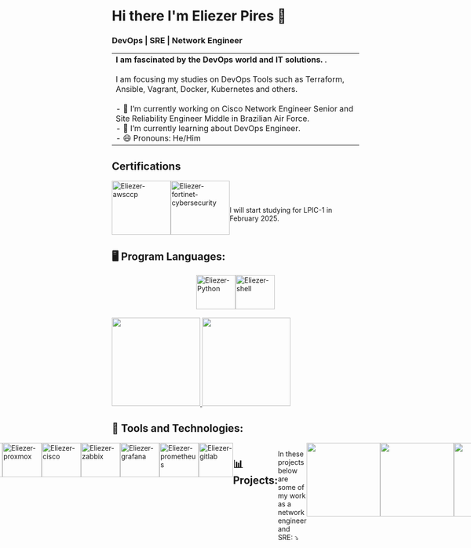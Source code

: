 # Hi there I'm Eliezer Pires 👋
### DevOps | SRE | Network Engineer

<table>
  <tr>
    <td>
      <strong>I am fascinated by the DevOps world and IT solutions. </strong>. <br><br>
      I am focusing my studies on DevOps Tools such as Terraform, Ansible, Vagrant, Docker, Kubernetes and others.<br><br>
      - 🔭 I’m currently working on Cisco Network Engineer Senior and Site Reliability Engineer Middle in Brazilian Air Force.<br>
      - 🌱 I’m currently learning about DevOps Engineer.<br>
      - 😄 Pronouns: He/Him<br>
    </td>
</table>

<!-- 👯 I’m looking to collaborate on ...
- 🤔 I’m looking for help with ...
- 💬 Ask me about ...


- ⚡ Fun fact: ...
-->
## Certifications
<div style="display: flex; justify-content: center;"><br>
    <a href="https://www.credly.com/badges/534be0f2-58cb-46de-942b-ecc64dd5a888">
    <img alt="Eliezer-awsccp" height="110" width="120" src="https://images.credly.com/size/340x340/images/00634f82-b07f-4bbd-a6bb-53de397fc3a6/image.png" /></a>
    <img alt="Eliezer-fortinet-cybersecurity" height="110" width="120" src="https://images.credly.com/images/22a0ece5-ff05-4594-8320-25e55e9ae203/image.png" /><br><br><br>
    I will start studying for LPIC-1 in February 2025.
</div>


##  🖥️ Program Languages:

<div style="display: flex; justify-content: center;"><br>
    <a href="https://python.org/">
    <img alt="Eliezer-Python" height="70" width="80" src="https://cdn.jsdelivr.net/gh/devicons/devicon@latest/icons/python/python-original-wordmark.svg" /></a>
    <img alt="Eliezer-shell" height="70" width="80" src="https://www.svgrepo.com/show/353478/bash-icon.svg" />
</div><br>

<div>
    <a href="https:/github.com/eliezer-pires">
    <img height="180em" src="https://github-readme-stats.vercel.app/api?username=eliezer-pires&show_icons=true&theme=dark&include_all_commits=true&count_private=true"/>
    <img height="180em" src="https://github-readme-stats.vercel.app/api/top-langs/?username=eliezer-pires&layout=compact&langs_count=16&theme=dark"/></a>
</div>

## 💼 Tools and Technologies: 

<div style="display: flex; justify-content: center;"><br>
    <img alt="Eliezer-linux" height="70" width="80" src="https://cdn.jsdelivr.net/gh/devicons/devicon@latest/icons/linux/linux-original.svg" />
    <img alt="Eliezer-vagrant" height="70" width="80" src="https://cdn.jsdelivr.net/gh/devicons/devicon@latest/icons/vagrant/vagrant-original.svg" />
    <img alt="Eliezer-terraform" height="70" width="80" src="https://cdn.jsdelivr.net/gh/devicons/devicon@latest/icons/terraform/terraform-original.svg" />
    <img alt="Eliezer-ansible" height="70" width="80" src="https://cdn.jsdelivr.net/gh/devicons/devicon@latest/icons/ansible/ansible-original.svg" />
    <img alt="Eliezer-aws" height="70" width="80" src="https://cdn.jsdelivr.net/gh/devicons/devicon@latest/icons/amazonwebservices/amazonwebservices-plain-wordmark.svg" />
    <img alt="Eliezer-proxmox" height="70" width="80" src="https://camo.githubusercontent.com/fdffb57ca7bf0ba2900bab738df7bf002dee35f15e55f2029a97de1d2bdc1e07/68747470733a2f2f7777772e70726f786d6f782e636f6d2f696d616765732f70726f786d6f782f50726f786d6f782d6c6f676f2d737461636b65642d38343070782e706e67" />
    <img alt="Eliezer-cisco" height="70" width="80" src="https://www.svgrepo.com/show/331335/cisco.svg" />
    <img alt="Eliezer-zabbix" height="70" width="80" src="https://cdn.worldvectorlogo.com/logos/zabbix-1.svg" />
    <img alt="Eliezer-grafana" height="70" width="80" src="https://cdn.jsdelivr.net/gh/devicons/devicon@latest/icons/grafana/grafana-original-wordmark.svg" />
    <img alt="Eliezer-prometheus" height="70" width="80" src="https://cdn.jsdelivr.net/gh/devicons/devicon@latest/icons/prometheus/prometheus-plain-wordmark.svg" />
    <img alt="Eliezer-gitlab" height="70" whidth="80"  src="https://about.gitlab.com/images/press/logo/png/old-logo-no-bkgrd.png" />

## 📊 Projects:
In these projects below are some of my work as a network engineer and SRE: ⤵️

<div style="display: flex; justify-content: center;">
    <a href="https://github.com/eliezer-pires/infra-network-voip-aircraft">
    <img height="150em" src="https://github-readme-stats.vercel.app/api/pin/?username=eliezer-pires&repo=infra-network-voip-aircraft&theme=dark"/>
    <a href="https://github.com/eliezer-pires/InfrastructureTImigration-and-Improve">
    <img height="150em" src="https://github-readme-stats.vercel.app/api/pin/?username=eliezer-pires&repo=InfrastructureTImigration-and-Improve&theme=dark"/>
    <a href="https://github.com/eliezer-pires/OnPremissesAutomation">
    <img height="150em" src="https://github-readme-stats.vercel.app/api/pin/?username=eliezer-pires&repo=OnPremissesAutomation&theme=dark"/>
</div>

The projects bellow are to help me with my study to DevOps: ⤵️

<div style="display: flex; justify-content: center;">
    <a href="https://github.com/eliezer-pires/devops-learning">
    <img height="160em" src="https://github-readme-stats.vercel.app/api/pin/?username=eliezer-pires&repo=devops-learning&theme=dark"/>
    
</div>

The projects below are to help me with studying and reviewing for the LPIC-1 101 exam: ⤵️
